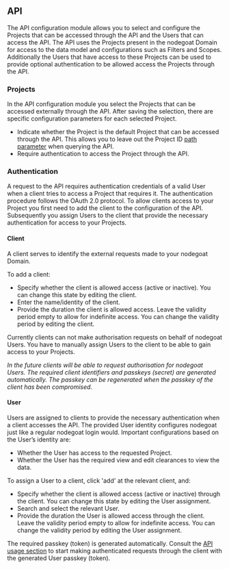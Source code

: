 ## API

The API configuration module allows you to select and configure the Projects that can be accessed through the API and the Users that can access the API. The API uses the Projects present in the nodegoat Domain for access to the data model and configurations such as Filters and Scopes. Additionally the Users that have access to these Projects can be used to provide optional authentication to be allowed access the Projects through the API.

### Projects

In the API configuration module you select the Projects that can be accessed externally through the API. After saving the selection, there are specific configuration parameters for each selected Project.
*    Indicate whether the Project is the default Project that can be accessed through the API. This allows you to leave out the Project ID [path parameter](/usage/API/query.md#path) when querying the API.
*    Require authentication to access the Project through the API.

### Authentication

A request to the API requires authentication credentials of a valid User when a client tries to access a Project that requires it. The authentication procedure follows the OAuth 2.0 protocol. To allow clients access to your Project you first need to add the client to the configuration of the API. Subsequently you assign Users to the client that provide the necessary authentication for access to your Projects.

#### Client

A client serves to identify the external requests made to your nodegoat Domain.

To add a client:
*    Specify whether the client is allowed access (active or inactive). You can change this state by editing the client.
*    Enter the name/identity of the client.
*    Provide the duration the client is allowed access. Leave the validity period empty to allow for indefinite access. You can change the validity period by editing the client.

Currently clients can not make authorisation requests on behalf of nodegoat Users. You have to manually assign Users to the client to be able to gain access to your Projects.

_In the future clients will be able to request authorisation for nodegoat Users. The required client identifiers and passkeys (secret) are generated automatically. The passkey can be regenerated when the passkey of the client has been compromised._

#### User

Users are assigned to clients to provide the necessary authentication when a client accesses the API. The provided User identity configures nodegoat just like a regular nodegoat login would. Important configurations based on the User’s identity are:
*    Whether the User has access to the requested Project.
*    Whether the User has the required view and edit clearances to view the data.

To assign a User to a client, click 'add' at the relevant client, and:
*    Specify whether the client is allowed access (active or inactive) through the client. You can change this state by editing the User assignment.
*    Search and select the relevant User.
*    Provide the duration the User is allowed access through the client. Leave the validity period empty to allow for indefinite access. You can change the validity period by editing the User assignment.

The required passkey (token) is generated automatically. Consult the [API usage section](/usage/API/README.md) to start making authenticated requests through the client with the generated User passkey (token).
